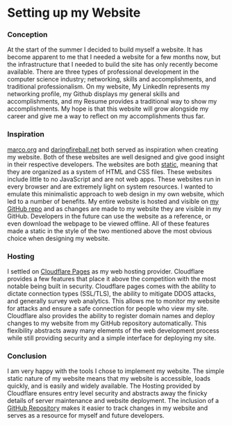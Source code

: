 # Setting up my Website

### Conception
At the start of the summer I decided to build myself a website. It has become apparent to me that I needed a website for a few months now, but the infrastructure that I needed to build the site has only recently become available. There are three types of professional development in the computer science industry; networking, skills and accomplishments, and traditional professionalism. On my website, My LinkedIn represents my networking profile, my Github displays my general skills and accomplishments, and my Resume provides a traditional way to show my accomplishments. My hope is that this website will grow alongside my career and give me a way to reflect on my accomplishments thus far.

### Inspiration
[marco.org][1] and [daringfireball.net][2] both served as inspiration when creating my website. Both of these websites are well designed and give good insight in their respective developers. The websites are both [static][3], meaning that they are organized as a system of HTML and CSS files. These websites include little to no JavaScript and are not web apps. These websites run in every browser and are extremely light on system resources. I wanted to emulate this minimalistic approach to web design in my own website, which led to a number of benefits. My entire website is hosted and visible on [my GitHub repo][4] and as changes are made to my website they are visible in my GitHub. Developers in the future can use the website as a reference, or even download the webpage to be viewed offline. All of these features made a static in the style of the two mentioned above the most obvious choice when designing my website.

### Hosting
I settled on [Cloudflare Pages][5] as my web hosting provider. Cloudflare provides a few features that place it above the competition with the most notable being built in security. Cloudflare pages comes with the ability to dictate connection types (SSL/TLS), the ability to mitigate DDOS attacks, and generally survey web analytics. This allows me to monitor my website for attacks and ensure a safe connection for people who view my site. Cloudflare also provides the ability to register domain names and deploy changes to my website from my GitHub repository automatically. This flexibility abstracts away many elements of the web development process while still providing security and a simple interface for deploying my site.

### Conclusion
I am very happy with the tools I chose to implement my website. The simple static nature of my website means that my website is accessible, loads quickly, and is easily and widely available. The Hosting provided by Cloudflare ensures entry level security and abstracts away the finicky details of server maintenance and website deployment. The inclusion of a [GitHub Repository][4] makes it easier to track changes in my website and serves as a resource for myself and future developers.

[1]: https://marco.org "Marco Arment's Website"
[2]: https://daringfireball.net "Dave Gruber's Website"
[3]: https://en.wikipedia.org/wiki/Static_web_page "Static webpage Wikipedia Article"
[4]: https://github.com/Trevor-Opiyo/Trevor-Opiyo.github.io "Trevor Opiyo's Website Repository on GitHub"
[5]: https://pages.cloudflare.com "Cloudflare Pages Website"